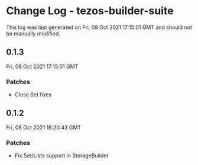 # Change Log - tezos-builder-suite

This log was last generated on Fri, 08 Oct 2021 17:15:01 GMT and should not be manually modified.

## 0.1.3
Fri, 08 Oct 2021 17:15:01 GMT

### Patches

- Close Set fixes

## 0.1.2
Fri, 08 Oct 2021 16:20:43 GMT

### Patches

- Fix Set/Lists support in StorageBuilder

